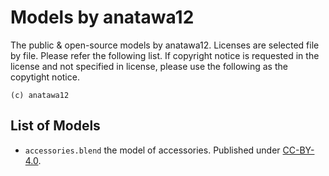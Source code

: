 # Models by anatawa12

The public & open-source models by anatawa12.
Licenses are selected file by file. Please refer the following list.
If copyright notice is requested in the license and not specified in license, please use the following as the copytight notice.

`(c) anatawa12`

## List of Models

- `accessories.blend` the model of accessories. Published under [CC-BY-4.0].

[CC-BY-4.0]: https://creativecommons.org/licenses/by/4.0/deed
